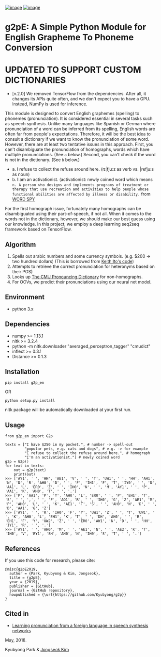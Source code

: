 [![image](https://img.shields.io/pypi/v/g2p-en.svg)](https://pypi.org/project/g2p-en/)
[![image](https://img.shields.io/pypi/l/g2p-en.svg)](https://pypi.org/project/g2p-en/)

# g2pE: A Simple Python Module for English Grapheme To Phoneme Conversion
# UPDATED TO SUPPORT CUSTOM DICTIONARIES

* [v.2.0] We removed TensorFlow from the dependencies. After all, it changes its APIs quite often, and we don't expect you to have a GPU. Instead, NumPy is used for inference.

This module is designed to convert English graphemes (spelling) to phonemes (pronunciation).
It is considered essential in several tasks such as speech synthesis.
Unlike many languages like Spanish or German where pronunciation of a word can be inferred from its spelling,
English words are often far from people's expectations.
Therefore, it will be the best idea to consult a dictionary if we want to know the pronunciation of some word.
However, there are at least two tentative issues in this approach.
First, you can't disambiguate the pronunciation of homographs, words which have multiple pronunciations. (See `a` below.)
Second, you can't check if the word is not in the dictionary. (See `b` below.)

* a. I refuse to collect the refuse around here. (rɪ|fju:z as verb vs. |refju:s as noun)
* b. I am an activationist. (activationist: newly coined word which means `n. A person who designs and implements programs of treatment or therapy that use recreation and activities to help people whose functional abilities are affected by illness or disability.`
from [WORD SPY](https://wordspy.com/index.php?word=activationist])

For the first homograph issue, fortunately many homographs can be disambiguated using their part-of-speech, if not all.
When it comes to the words not in the dictionary, however, we should make our best guess using our knowledge.
In this project, we employ a deep learning seq2seq framework based on TensorFlow.

## Algorithm

1. Spells out arabic numbers and some currency symbols. (e.g. $200 -> two hundred dollars) (This is borrowed from [Keith Ito's code](https://github.com/keithito/tacotron/blob/master/text/numbers.py))
2. Attempts to retrieve the correct pronunciation for heteronyms based on their POS)
3. Looks up [The CMU Pronouncing Dictionary](http://www.speech.cs.cmu.edu/cgi-bin/cmudict) for non-homographs.
4. For OOVs, we predict their pronunciations using our neural net model.

## Environment

* python 3.x

## Dependencies

* numpy >= 1.13.1
* nltk >= 3.2.4
* python -m nltk.downloader "averaged_perceptron_tagger" "cmudict"
* inflect >= 0.3.1
* Distance >= 0.1.3

## Installation

    pip install g2p_en
OR

    python setup.py install

nltk package will be automatically downloaded at your first run.


## Usage

    from g2p_en import G2p
    
    texts = ["I have $250 in my pocket.", # number -> spell-out
             "popular pets, e.g. cats and dogs", # e.g. -> for example
             "I refuse to collect the refuse around here.", # homograph
             "I'm an activationist."] # newly coined word
    g2p = G2p()
    for text in texts:
        out = g2p(text)
        print(out)
    >>> ['AY1', ' ', 'HH', 'AE1', 'V', ' ', 'T', 'UW1', ' ', 'HH', 'AH1', 'N', 'D', 'R', 'AH0', 'D', ' ', 'F', 'IH1', 'F', 'T', 'IY0', ' ', 'D', 'AA1', 'L', 'ER0', 'Z', ' ', 'IH0', 'N', ' ', 'M', 'AY1', ' ', 'P', 'AA1', 'K', 'AH0', 'T', ' ', '.']
    >>> ['P', 'AA1', 'P', 'Y', 'AH0', 'L', 'ER0', ' ', 'P', 'EH1', 'T', 'S', ' ', ',', ' ', 'F', 'AO1', 'R', ' ', 'IH0', 'G', 'Z', 'AE1', 'M', 'P', 'AH0', 'L', ' ', 'K', 'AE1', 'T', 'S', ' ', 'AH0', 'N', 'D', ' ', 'D', 'AA1', 'G', 'Z']
    >>> ['AY1', ' ', 'R', 'IH0', 'F', 'Y', 'UW1', 'Z', ' ', 'T', 'UW1', ' ', 'K', 'AH0', 'L', 'EH1', 'K', 'T', ' ', 'DH', 'AH0', ' ', 'R', 'EH1', 'F', 'Y', 'UW2', 'Z', ' ', 'ER0', 'AW1', 'N', 'D', ' ', 'HH', 'IY1', 'R', ' ', '.']
    >>> ['AY1', ' ', 'AH0', 'M', ' ', 'AE1', 'N', ' ', 'AE2', 'K', 'T', 'IH0', 'V', 'EY1', 'SH', 'AH0', 'N', 'IH0', 'S', 'T', ' ', '.']

## References

If you use this code for research, please cite:

```
@misc{g2pE2019,
  author = {Park, Kyubyong & Kim, Jongseok},
  title = {g2pE},
  year = {2019},
  publisher = {GitHub},
  journal = {GitHub repository},
  howpublished = {\url{https://github.com/Kyubyong/g2p}}
}
```

## Cited in
* [Learning pronunciation from a foreign language in speech synthesis networks](https://arxiv.org/abs/1811.09364)

May, 2018.

Kyubyong Park & [Jongseok Kim](https://github.com/ozmig77)
